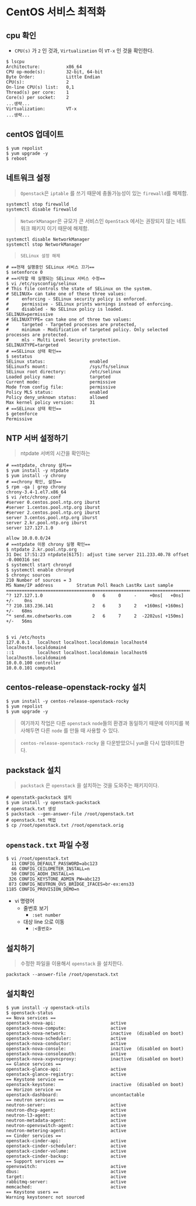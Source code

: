 # CentOS 서비스 최적화
## cpu 확인
- `CPU(s)` 가 `2` 인 것과, `Virtualization` 이 `VT-x` 인 것을 확인한다.
```shell
$ lscpu
Architecture:          x86_64
CPU op-mode(s):        32-bit, 64-bit
Byte Order:            Little Endian
CPU(s):                2
On-line CPU(s) list:   0,1
Thread(s) per core:    1
Core(s) per socket:    2
...생략...
Virtualization:        VT-x
...생략...
```


## centOS 업데이트
```shell
$ yum repolist
$ yum upgrade -y
$ reboot
```

## 네트워크 설정
> `Openstack`은 `iptable` 를 쓰기 때문에 충돌가능성이 있는 `firewalld`를 해제함.
```shell
systemctl stop firewalld
systemctl disable firewalld
```
> `NetworkManager`은 규모가 큰 서비스인 `OpenStack` 에서는 권장되지 않는 네트워크 패키지 이기 때문에 해제함.
```shell
systemctl disable NetworkManager
systemctl stop NetworkManager
```
> `SELinux 설정 해제`
```shell
# ==현재 실행중인 SELinux 서비스 끄기==
$ setenforce 0
# ==시작할 때 실행되는 SELinux 서비스 수정==
$ vi /etc/sysconfig/selinux
# This file controls the state of SELinux on the system.
# SELINUX= can take one of these three values:
#     enforcing - SELinux security policy is enforced.
#     permissive - SELinux prints warnings instead of enforcing.
#     disabled - No SELinux policy is loaded.
SELINUX=permissive
# SELINUXTYPE= can take one of three two values:
#     targeted - Targeted processes are protected,
#     minimum - Modification of targeted policy. Only selected processes are protected. 
#     mls - Multi Level Security protection.
SELINUXTYPE=targeted
# ==SELinux 상태 확인==
$ sestatus
SELinux status:                 enabled
SELinuxfs mount:                /sys/fs/selinux
SELinux root directory:         /etc/selinux
Loaded policy name:             targeted
Current mode:                   permissive
Mode from config file:          permissive
Policy MLS status:              enabled
Policy deny_unknown status:     allowed
Max kernel policy version:      31
# ==SELinux 상태 확인==
$ getenforce
Permissive
```

## NTP 서버 설정하기
> ntpdate 서버의 시간을 확인하는 
```shell
# ==ntpdate, chrony 설치==
$ yum install -y ntpdate
$ yum install -y chrony
# ==chrony 확인, 설정==
$ rpm -qa | grep chrony
chrony-3.4-1.el7.x86_64
$ vi /etc/chrony.conf
#server 0.centos.pool.ntp.org iburst
#server 1.centos.pool.ntp.org iburst
#server 2.centos.pool.ntp.org iburst
server 3.centos.pool.ntp.org iburst
server 2.kr.pool.ntp.org iburst
server 127.127.1.0

allow 10.0.0.0/24
# ==ntpdate 이용 chrony 실행 확인==
$ ntpdate 2.kr.pool.ntp.org
31 Dec 17:51:23 ntpdate[6175]: adjust time server 211.233.40.78 offset -0.000316 sec
$ systemctl start chronyd
$ systemctl enable chronyd
$ chronyc sources
210 Number of sources = 3
MS Name/IP address         Stratum Poll Reach LastRx Last sample               
===============================================================================
^? 127.127.1.0                   0   6     0     -     +0ns[   +0ns] +/-    0ns
^? 210.183.236.141               2   6     3     2   +160ms[ +160ms] +/-   68ms
^* send.mx.cdnetworks.com        2   6     7     2  -2202us[ +150ms] +/-   56ms
```

## 
```shell
$ vi /etc/hosts
127.0.0.1   localhost localhost.localdomain localhost4 localhost4.localdomain4
::1         localhost localhost.localdomain localhost6 localhost6.localdomain6
10.0.0.100 controller
10.0.0.101 compute1
```

## centos-release-openstack-rocky 설치
```shell
$ yum install -y centos-release-openstack-rocky
$ yum repolist
$ yum upgrade -y
```
> 여기까지 작업은 다른 `openstack` `node`들의 환경과 동일하기 때문에 이미지를 복사해두면 다른 `node` 를 만들 때 사용할 수 있다.

> `centos-release-openstack-rocky` 을 다운받았으니 `yum`을 다시 업데이트한다.

## packstack 설치
> `packstack` 은 `openstack` 을 설치하는 것을 도와주는 패키지이다.
```shell
# openstatk-packstack 설치
$ yum install -y openstack-packstack
# openstack.txt 생성
$ packstack --gen-answer-file /root/openstack.txt
# openstack.txt 백업
$ cp /root/openstack.txt /root/openstack.orig
```

## `openstack.txt` 파일 수정
```shell
$ vi /root/openstack.txt
  11 CONFIG_DEFAULT_PASSWORD=abc123
  46 CONFIG_CEILOMETER_INSTALL=n
  50 CONFIG_AODH_INSTALL=n
 326 CONFIG_KEYSTONE_ADMIN_PW=abc123
 873 CONFIG_NEUTRON_OVS_BRIDGE_IFACES=br-ex:ens33
1185 CONFIG_PROVISION_DEMO=n
```
- vi 명령어
    - 줄번호 보기
        - `:set number`
    - 대상 line 으로 이동
        - `:<줄번호>`

## 설치하기
> 수정한 파일을 이용해서 `openstack` 을 설치한다.
```shell
packstack --answer-file /root/openstack.txt
```

## 설치확인
```shell
$ yum install -y openstack-utils
$ openstack-status
== Nova services ==
openstack-nova-api:                     active
openstack-nova-compute:                 active
openstack-nova-network:                 inactive  (disabled on boot)
openstack-nova-scheduler:               active
openstack-nova-conductor:               active
openstack-nova-console:                 inactive  (disabled on boot)
openstack-nova-consoleauth:             active
openstack-nova-xvpvncproxy:             inactive  (disabled on boot)
== Glance services ==
openstack-glance-api:                   active
openstack-glance-registry:              active
== Keystone service ==
openstack-keystone:                     inactive  (disabled on boot)
== Horizon service ==
openstack-dashboard:                    uncontactable
== neutron services ==
neutron-server:                         active
neutron-dhcp-agent:                     active
neutron-l3-agent:                       active
neutron-metadata-agent:                 active
neutron-openvswitch-agent:              active
neutron-metering-agent:                 active
== Cinder services ==
openstack-cinder-api:                   active
openstack-cinder-scheduler:             active
openstack-cinder-volume:                active
openstack-cinder-backup:                active
== Support services ==
openvswitch:                            active
dbus:                                   active
target:                                 active
rabbitmq-server:                        active
memcached:                              active
== Keystone users ==
Warning keystonerc not sourced
```